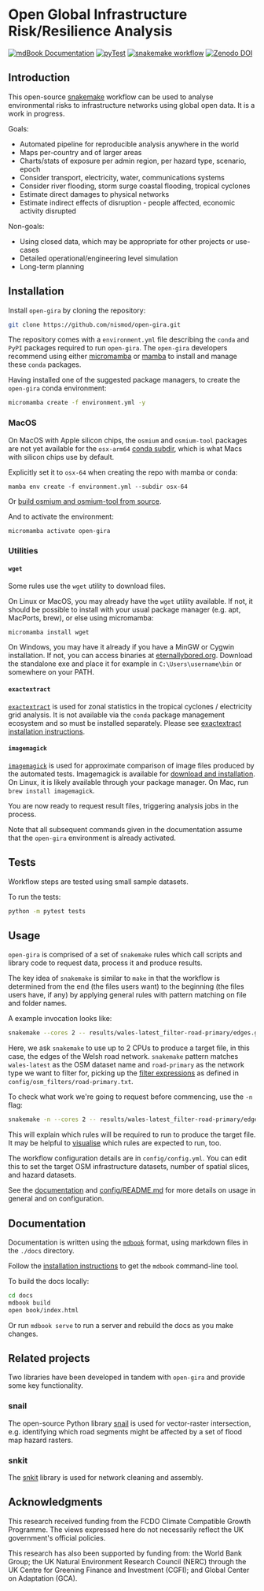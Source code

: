 # Open Global Infrastructure Risk/Resilience Analysis

[![mdBook Documentation](https://github.com/nismod/open-gira/actions/workflows/docs.yml/badge.svg?branch=main)](https://nismod.github.io/open-gira)
[![pyTest](https://github.com/nismod/open-gira/actions/workflows/test.yml/badge.svg?branch=main)](https://github.com/nismod/open-gira/actions/workflows/test.yml)
[![snakemake workflow](https://img.shields.io/badge/snakemake-open--gira-informational)](https://snakemake.github.io/snakemake-workflow-catalog/?usage=nismod/open-gira)
[![Zenodo DOI](https://zenodo.org/badge/DOI/10.5281/zenodo.14537079.svg)](https://doi.org/10.5281/zenodo.14537079)

## Introduction

This open-source [snakemake](https://snakemake.readthedocs.io/en/stable/)
workflow can be used to analyse environmental risks to infrastructure
networks using global open data. It is a work in progress.

Goals:

- Automated pipeline for reproducible analysis anywhere in the world
- Maps per-country and of larger areas
- Charts/stats of exposure per admin region, per hazard type, scenario, epoch
- Consider transport, electricity, water, communications systems
- Consider river flooding, storm surge coastal flooding, tropical cyclones
- Estimate direct damages to physical networks
- Estimate indirect effects of disruption - people affected, economic activity disrupted

Non-goals:

- Using closed data, which may be appropriate for other projects or use-cases
- Detailed operational/engineering level simulation
- Long-term planning

## Installation

Install `open-gira` by cloning the repository:

```bash
git clone https://github.com/nismod/open-gira.git
```

The repository comes with a `environment.yml` file describing the `conda` and
`PyPI` packages required to run `open-gira`. The `open-gira` developers
recommend using either [micromamba](https://mamba.readthedocs.io/en/latest/user_guide/micromamba.html#micromamba)
or [mamba](https://mamba.readthedocs.io/en/latest/index.html) to install and
manage these `conda` packages.

Having installed one of the suggested package managers, to create the
`open-gira` conda environment:

```bash
micromamba create -f environment.yml -y
```

### MacOS

On MacOS with Apple silicon chips, the `osmium` and `osmium-tool` packages are
not yet available for the `osx-arm64` [conda
subdir](https://mamba.readthedocs.io/en/latest/advanced_usage/more_concepts.html#subdir),
which is what Macs with silicon chips use by default.

Explicitly set it to `osx-64` when creating the repo with mamba or conda:

```
mamba env create -f environment.yml --subdir osx-64
```

Or [build osmium and osmium-tool from source](https://github.com/osmcode/osmium-tool?tab=readme-ov-file#prerequisites).

And to activate the environment:

```bash
micromamba activate open-gira
```

### Utilities

#### `wget`

Some rules use the `wget` utility to download files.

On Linux or MacOS, you may already have the `wget` utility available. If not,
it should be possible to install with your usual package manager (e.g. apt,
MacPorts, brew), or else using micromamba:

```bash
micromamba install wget
```

On Windows, you may have it already if you have a MinGW or Cygwin installation.
If not, you can access binaries at [eternallybored.org](https://eternallybored.org/misc/wget/).
Download the standalone exe and place it for example in `C:\Users\username\bin`
or somewhere on your PATH.

#### `exactextract`

[`exactextract`](<(https://github.com/isciences/exactextract)>) is used for zonal
statistics in the tropical cyclones / electricity grid analysis. It is not
available via the `conda` package management ecosystem and so must be installed
separately. Please see [exactextract installation
instructions](https://isciences.github.io/exactextract/installation.html).

#### `imagemagick`

[`imagemagick`](https://imagemagick.org) is used for approximate comparison of
image files produced by the automated tests. Imagemagick is available for
[download and installation](https://imagemagick.org/script/download.php). On
Linux, it is likely available through your package manager. On Mac, run `brew
install imagemagick`.

You are now ready to request result files, triggering analysis jobs in the
process.

Note that all subsequent commands given in the documentation assume that the
`open-gira` environment is already activated.

## Tests

Workflow steps are tested using small sample datasets.

To run the tests:

```bash
python -m pytest tests
```

## Usage

`open-gira` is comprised of a set of `snakemake` rules which call scripts and
library code to request data, process it and produce results.

The key idea of `snakemake` is similar to `make` in that the workflow is
determined from the end (the files users want) to the beginning (the files
users have, if any) by applying general rules with pattern matching on file and
folder names.

A example invocation looks like:

```bash
snakemake --cores 2 -- results/wales-latest_filter-road-primary/edges.gpq
```

Here, we ask `snakemake` to use up to 2 CPUs to produce a target file, in this
case, the edges of the Welsh road network. `snakemake` pattern matches
`wales-latest` as the OSM dataset name and `road-primary` as the network
type we want to filter for, picking up the [filter expressions](https://docs.osmcode.org/osmium/latest/osmium-tags-filter.html#filter-expressions) as defined in `config/osm_filters/road-primary.txt`.

To check what work we're going to request before commencing, use the `-n` flag:

```bash
snakemake -n --cores 2 -- results/wales-latest_filter-road-primary/edges.gpq
```

This will explain which rules will be required to run to produce the target
file. It may be helpful to [visualise](https://snakemake.readthedocs.io/en/stable/executing/cli.html#visualization)
which rules are expected to run, too.

The workflow configuration details are in `config/config.yml`. You can edit
this to set the target OSM infrastructure datasets, number of spatial slices, and
hazard datasets.

See the [documentation](https://nismod.github.io/open-gira/)
and [config/README.md](https://github.com/nismod/open-gira/blob/main/config/README.md)
for more details on usage in general and on configuration.

## Documentation

Documentation is written using the [`mdbook`](https://rust-lang.github.io/mdBook/index.html)
format, using markdown files in the `./docs` directory.

Follow the [installation instructions](https://rust-lang.github.io/mdBook/guide/installation.html)
to get the `mdbook` command-line tool.

To build the docs locally:

```bash
cd docs
mdbook build
open book/index.html
```

Or run `mdbook serve` to run a server and rebuild the docs as you make changes.

## Related projects

Two libraries have been developed in tandem with `open-gira` and provide some
key functionality.

### snail

The open-source Python library [snail](https://github.com/nismod/snail)
is used for vector-raster intersection, e.g. identifying which road segments
might be affected by a set of flood map hazard rasters.

### snkit

The [snkit](https://github.com/tomalrussell/snkit) library is used for
network cleaning and assembly.

## Acknowledgments

This research received funding from the FCDO Climate Compatible Growth
Programme. The views expressed here do not necessarily reflect the UK
government's official policies.

This research has also been supported by funding from: the World Bank
Group; the UK Natural Environment Research Council (NERC) through
the UK Centre for Greening Finance and Investment (CGFI); and Global
Center on Adaptation (GCA).
